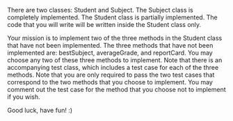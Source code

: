 There are two classes: Student and Subject. The Subject class is completely implemented. The Student class is partially implemented. The code that you will write will be written inside the Student class only. 

Your mission is to implement two of the three methods in the Student class that have not been implemented. The three methods that have not been implemented are: bestSubject, averageGrade, and reportCard. You may choose any two of these three methods to implement. Note that there is an accompanying test class, which includes a test case for each of the three methods. Note that you are only required to pass the two test cases that correspond to the two methods that you choose to implement. You may comment out the test case for the method that you choose not to implement if you wish.

Good luck, have fun! :)

